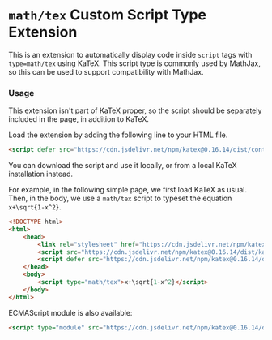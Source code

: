 # `math/tex` Custom Script Type Extension

This is an extension to automatically display code inside `script` tags with `type=math/tex` using KaTeX.
This script type is commonly used by MathJax, so this can be used to support compatibility with MathJax.

### Usage

This extension isn't part of KaTeX proper, so the script should be separately
included in the page, in addition to KaTeX.

Load the extension by adding the following line to your HTML file.

```html
<script defer src="https://cdn.jsdelivr.net/npm/katex@0.16.14/dist/contrib/mathtex-script-type.min.js" integrity="sha384-sg4gBRJTqTCyzYbB7e72xGs3dA2LK994XRZS6urZW6Uh6Mu3j2JJ3YG2s9HALO8U" crossorigin="anonymous"></script>
```
You can download the script and use it locally, or from a local KaTeX installation instead.

For example, in the following simple page, we first load KaTeX as usual.
Then, in the body, we use a `math/tex` script to typeset the equation `x+\sqrt{1-x^2}`.


```html
<!DOCTYPE html>
<html>
    <head>
        <link rel="stylesheet" href="https://cdn.jsdelivr.net/npm/katex@0.16.14/dist/katex.min.css" integrity="sha384-qie8IrqbqaY2Hfd2tXYr8sbiTGuyYnXqugyAK7KWAteXtbbELC2qZDmiw3+k8o6v" crossorigin="anonymous">
        <script src="https://cdn.jsdelivr.net/npm/katex@0.16.14/dist/katex.min.js" integrity="sha384-MOHUH1hVz1cOPigfacQq/x/ELwbtVZDlWT0AaDcxFrL2Pyp9d9Qk/P5EiI0t/NZp" crossorigin="anonymous"></script>
        <script defer src="https://cdn.jsdelivr.net/npm/katex@0.16.14/dist/contrib/mathtex-script-type.min.js" integrity="sha384-sg4gBRJTqTCyzYbB7e72xGs3dA2LK994XRZS6urZW6Uh6Mu3j2JJ3YG2s9HALO8U" crossorigin="anonymous"></script>
    </head>
    <body>
        <script type="math/tex">x+\sqrt{1-x^2}</script>
    </body>
</html>
```

ECMAScript module is also available:
```html
<script type="module" src="https://cdn.jsdelivr.net/npm/katex@0.16.14/dist/contrib/mathtex-script-type.mjs" integrity="sha384-4EJvC5tvqq9XJxXvdD4JutBokuFw/dCe2AB4gZ9sRpwFFXECpL3qT43tmE0PkpVg" crossorigin="anonymous"></script>
